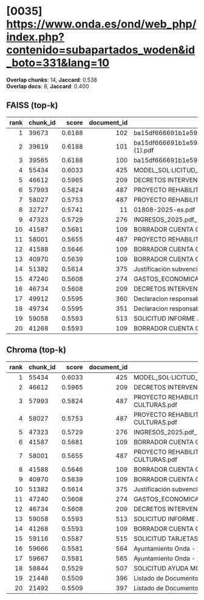 # [0035] https://www.onda.es/ond/web_php/index.php?contenido=subapartados_woden&id_boto=331&lang=10

**Overlap chunks**: 14, **Jaccard**: 0.538  
**Overlap docs**: 8, **Jaccard**: 0.400

## FAISS (top-k)
rank | chunk_id | score | document_id | title
---:|---|---:|---:|---
1 | 39673 | 0.6188 | 102 | ba15df666691b1e5961b681667a3bb0ca296991924138.pdf.pdf
2 | 39619 | 0.6188 | 101 | ba15df666691b1e5961b681667a3bb0ca296991924138.pdf (1).pdf
3 | 39565 | 0.6188 | 100 | ba15df666691b1e5961b681667a3bb0ca296991924138.pdf
4 | 55434 | 0.6033 | 425 | MODEL_SOL·LICITUD_ESCOLETA_ESTIU_2025 (1).pdf
5 | 46612 | 0.5965 | 209 | DECRETOS INTERVENCIÓN 1S 2024.PDF
6 | 57993 | 0.5824 | 487 | PROYECTO REHABILITACION PARQUE TRES CULTURAS.pdf
7 | 58027 | 0.5753 | 487 | PROYECTO REHABILITACION PARQUE TRES CULTURAS.pdf
8 | 32727 | 0.5741 | 11 | 01808-2025-es.pdf
9 | 47323 | 0.5729 | 276 | INGRESOS_2025.pdf_1742285328954.pdf
10 | 41587 | 0.5681 | 109 | BORRADOR CUENTA GENERAL 2024 PARA WEB.pdf
11 | 58001 | 0.5655 | 487 | PROYECTO REHABILITACION PARQUE TRES CULTURAS.pdf
12 | 41588 | 0.5646 | 109 | BORRADOR CUENTA GENERAL 2024 PARA WEB.pdf
13 | 40970 | 0.5639 | 109 | BORRADOR CUENTA GENERAL 2024 PARA WEB.pdf
14 | 51382 | 0.5614 | 375 | Justificación subvención Onda.pdf
15 | 47240 | 0.5608 | 274 | GASTOS_ECONOMICA_2025.pdf_1742285328993.pdf
16 | 46734 | 0.5608 | 209 | DECRETOS INTERVENCIÓN 1S 2024.PDF
17 | 49912 | 0.5595 | 360 | Declaracion responsable_cumplimiento_DNSH_2025.docx
18 | 49734 | 0.5595 | 351 | Declaracion responsable_cumplimiento_DNSH_2025.docx
19 | 59058 | 0.5593 | 513 | SOLICITUD INFORME ADECUACIÓN VIVIENDA.pdf
20 | 41268 | 0.5593 | 109 | BORRADOR CUENTA GENERAL 2024 PARA WEB.pdf

## Chroma (top-k)
rank | chunk_id | score | document_id | title
---:|---|---:|---:|---
1 | 55434 | 0.6033 | 425 | MODEL_SOL·LICITUD_ESCOLETA_ESTIU_2025 (1).pdf
2 | 46612 | 0.5965 | 209 | DECRETOS INTERVENCIÓN 1S 2024.PDF
3 | 57993 | 0.5824 | 487 | PROYECTO REHABILITACION PARQUE TRES CULTURAS.pdf
4 | 58027 | 0.5753 | 487 | PROYECTO REHABILITACION PARQUE TRES CULTURAS.pdf
5 | 47323 | 0.5729 | 276 | INGRESOS_2025.pdf_1742285328954.pdf
6 | 41587 | 0.5681 | 109 | BORRADOR CUENTA GENERAL 2024 PARA WEB.pdf
7 | 58001 | 0.5655 | 487 | PROYECTO REHABILITACION PARQUE TRES CULTURAS.pdf
8 | 41588 | 0.5646 | 109 | BORRADOR CUENTA GENERAL 2024 PARA WEB.pdf
9 | 40970 | 0.5639 | 109 | BORRADOR CUENTA GENERAL 2024 PARA WEB.pdf
10 | 51382 | 0.5614 | 375 | Justificación subvención Onda.pdf
11 | 47240 | 0.5608 | 274 | GASTOS_ECONOMICA_2025.pdf_1742285328993.pdf
12 | 46734 | 0.5608 | 209 | DECRETOS INTERVENCIÓN 1S 2024.PDF
13 | 59058 | 0.5593 | 513 | SOLICITUD INFORME ADECUACIÓN VIVIENDA.pdf
14 | 41268 | 0.5593 | 109 | BORRADOR CUENTA GENERAL 2024 PARA WEB.pdf
15 | 59116 | 0.5587 | 515 | SOLICITUD TARJETAS DE ESTACIONAMIENTO.pdf
16 | 59666 | 0.5581 | 564 | Ayuntamiento Onda - www.onda.es
17 | 59667 | 0.5581 | 565 | Ayuntamiento Onda - www.onda.es
18 | 58844 | 0.5529 | 507 | SOLICITUD AYUDA MONOPARENTALES.pdf
19 | 21448 | 0.5509 | 396 | Listado de Documento registro 20250730_0929.csv
20 | 21492 | 0.5509 | 397 | Listado de Documento registro entre fechas.csv

